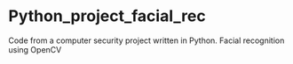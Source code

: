 # Python_project_facial_rec
Code from a computer security project written in Python. 
Facial recognition using OpenCV
